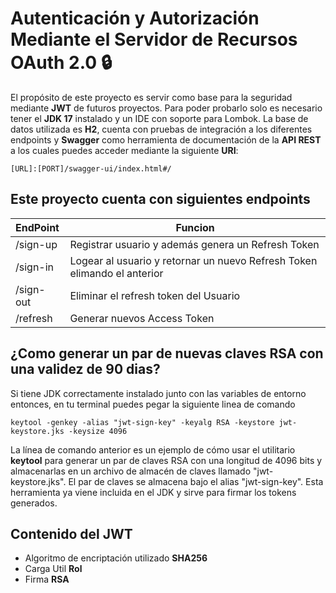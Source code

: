# Autenticación y Autorización Mediante el Servidor de Recursos OAuth 2.0 🔒

El propósito de este proyecto es servir como base para la seguridad mediante **JWT** de futuros proyectos. Para poder probarlo solo es necesario tener el **JDK 17** instalado y un IDE con soporte para Lombok. La base de datos utilizada es **H2**, cuenta con pruebas de integración a los diferentes endpoints y **Swagger** como herramienta de documentación de la **API REST** a los cuales puedes acceder mediante la siguiente **URI**:

```
[URL]:[PORT]/swagger-ui/index.html#/
```

## Este proyecto cuenta con siguientes endpoints

| EndPoint  | Funcion                                                                  |
| :-------- |--------------------------------------------------------------------------|
| /sign-up  | Registrar usuario y además genera un Refresh Token                       |
| /sign-in  | Logear al usuario y retornar un nuevo Refresh Token elimando el anterior |
| /sign-out | Eliminar el refresh token del Usuario                                    |
| /refresh  | Generar nuevos Access Token                                              |

## ¿Como generar un par de nuevas claves RSA con una validez de 90 dias?

Si tiene JDK correctamente instalado junto con las variables de entorno entonces, en tu terminal puedes pegar la siguiente linea de comando

```
keytool -genkey -alias "jwt-sign-key" -keyalg RSA -keystore jwt-keystore.jks -keysize 4096
```

La línea de comando anterior es un ejemplo de cómo usar el utilitario **keytool** para generar un par de claves RSA con una longitud de 4096 bits y almacenarlas en un archivo de almacén de claves llamado "jwt-keystore.jks". El par de claves se almacena bajo el alias "jwt-sign-key". Esta herramienta ya viene incluida en el JDK
y sirve para firmar los tokens generados.

## Contenido del JWT

- Algoritmo de encriptación utilizado **SHA256**
- Carga Util **Rol**
- Firma **RSA**
